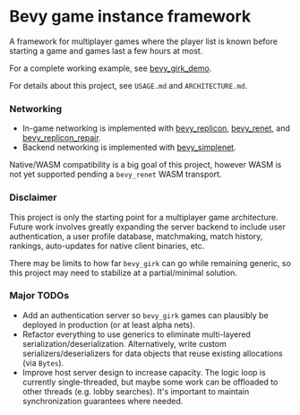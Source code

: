 # Bevy game instance framework

A framework for multiplayer games where the player list is known before starting a game and games last a few hours at most.

For a complete working example, see [bevy_girk_demo](https://github.com/UkoeHB/bevy_girk_demo).

For details about this project, see `USAGE.md` and `ARCHITECTURE.md`.


### Networking

- In-game networking is implemented with [bevy_replicon](https://github.com/lifescapegame/bevy_replicon), [bevy_renet](https://github.com/lucaspoffo/renet), and [bevy_replicon_repair](https://github.com/UkoeHB/bevy_replicon_repair).
- Backend networking is implemented with [bevy_simplenet](https://github.com/UkoeHB/bevy_simplenet).

Native/WASM compatibility is a big goal of this project, however WASM is not yet supported pending a `bevy_renet` WASM transport.


### Disclaimer

This project is only the starting point for a multiplayer game architecture. Future work involves greatly expanding the server backend to include user authentication, a user profile database, matchmaking, match history, rankings, auto-updates for native client binaries, etc.

There may be limits to how far `bevy_girk` can go while remaining generic, so this project may need to stabilize at a partial/minimal solution.


### Major TODOs

- Add an authentication server so `bevy_girk` games can plausibly be deployed in production (or at least alpha nets).
- Refactor everything to use generics to eliminate multi-layered serialization/deserialization. Alternatively, write custom serializers/deserializers for data objects that reuse existing allocations (via `Bytes`).
- Improve host server design to increase capacity. The logic loop is currently single-threaded, but maybe some work can be offloaded to other threads (e.g. lobby searches). It's important to maintain synchronization guarantees where needed.
